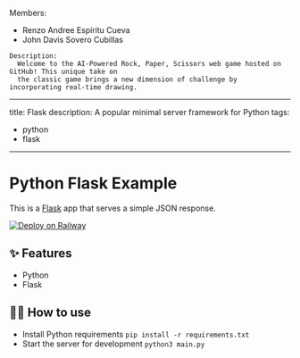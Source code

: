 Members:
  - Renzo Andree Espíritu Cueva
  - John Davis Sovero Cubillas
```
Description:
  Welcome to the AI-Powered Rock, Paper, Scissors web game hosted on GitHub! This unique take on 
  the classic game brings a new dimension of challenge by incorporating real-time drawing.
```
---
title: Flask
description: A popular minimal server framework for Python
tags:
  - python
  - flask
---

# Python Flask Example

This is a [Flask](https://flask.palletsprojects.com/en/1.1.x/) app that serves a simple JSON response.

[![Deploy on Railway](https://railway.app/button.svg)](https://railway.app/new/template/zUcpux)

## ✨ Features

- Python
- Flask

## 💁‍♀️ How to use

- Install Python requirements `pip install -r requirements.txt`
- Start the server for development `python3 main.py`
